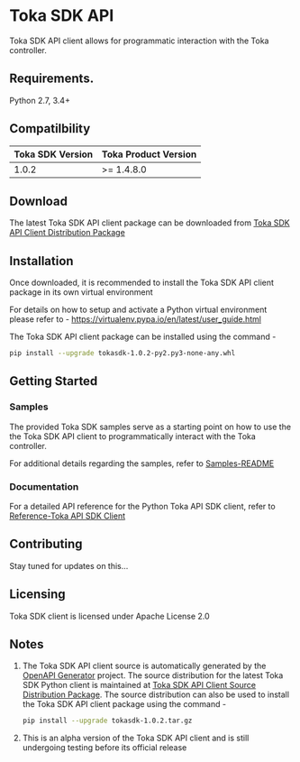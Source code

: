 # Toka SDK API 
Toka SDK API client allows for programmatic interaction with the Toka controller. 

## Requirements.
Python 2.7, 3.4+

## Compatilbility
| Toka SDK Version | Toka Product Version |
| -----------------|----------------------|
| 1\.0\.2          | \>= 1\.4\.8\.0       |

## Download 
The latest Toka SDK API client package can be downloaded from [Toka SDK API Client Distribution Package](https://github.com/nstd3v3l0p3r/tokasdk/releases/latest/download/tokasdk-1.0.2-py2.py3-none-any.whl)

## Installation
Once downloaded, it is recommended to install the Toka SDK API client package in its own virtual environment

For details on how to setup and activate a Python virtual environment please refer to - https://virtualenv.pypa.io/en/latest/user_guide.html

The Toka SDK API client package can be installed using the command -

```sh
pip install --upgrade tokasdk-1.0.2-py2.py3-none-any.whl
```

## Getting Started
### Samples
The provided Toka SDK samples serve as a starting point on how to use the the Toka SDK API client to programmatically interact with the Toka controller.

For additional details regarding the samples, refer to [Samples-README](samples/README.md)

### Documentation
For a detailed API reference for the Python Toka API SDK client, refer to [Reference-Toka API SDK Client](docs/tokasdk_reference/README.md)

## Contributing
Stay tuned for updates on this...

## Licensing
Toka SDK client is licensed under Apache License 2.0

## Notes
1.  The Toka SDK API client source is automatically generated by the [OpenAPI Generator](https://openapi-generator.tech) project.
    The source distribution for the latest Toka SDK Python client is maintained at [Toka SDK API Client Source Distribution Package](https://github.com/nstd3v3l0p3r/tokasdk/releases/latest/download/tokasdk-1.0.2.tar.gz). The source distribution can also be used to install the Toka SDK API client package using the command - 
    ```sh
    pip install --upgrade tokasdk-1.0.2.tar.gz
    ```
2.  This is an alpha version of the Toka SDK API client and is still undergoing testing before its official release
